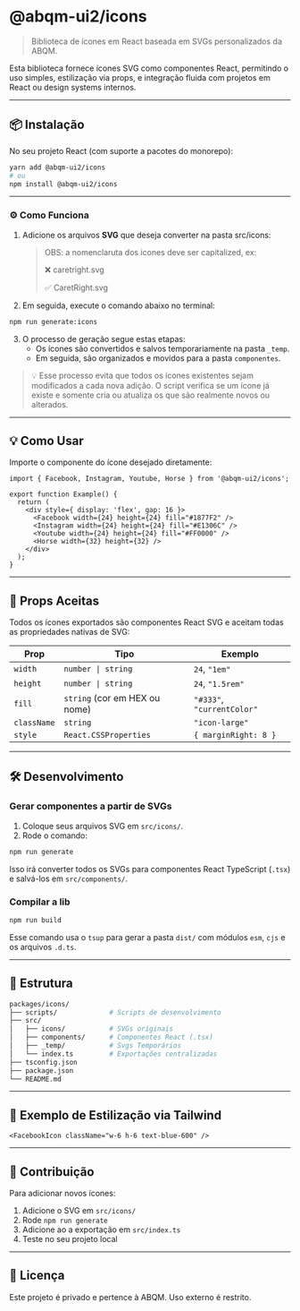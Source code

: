 # @abqm-ui2/icons

> Biblioteca de ícones em React baseada em SVGs personalizados da ABQM.

Esta biblioteca fornece ícones SVG como componentes React, permitindo o uso simples, estilização via props, e integração fluida com projetos em React ou design systems internos.

---

## 📦 Instalação

No seu projeto React (com suporte a pacotes do monorepo):

```bash
yarn add @abqm-ui2/icons
# ou
npm install @abqm-ui2/icons
```

---

### ⚙️ Como Funciona

1. Adicione os arquivos **SVG** que deseja converter na pasta src/icons:

   > OBS: a nomenclaruta dos icones deve ser capitalized, ex:
   >
   > ❌ caretright.svg
   >
   > ✅ CaretRight.svg

2. Em seguida, execute o comando abaixo no terminal:

```bash
npm run generate:icons
```

3. O processo de geração segue estas etapas:
   - Os ícones são convertidos e salvos temporariamente na pasta `_temp`.
   - Em seguida, são organizados e movidos para a pasta `componentes`.

> 💡 Esse processo evita que todos os ícones existentes sejam modificados a cada nova adição. O script verifica se um ícone já existe e somente cria ou atualiza os que são realmente novos ou alterados.

---

## 💡 Como Usar

Importe o componente do ícone desejado diretamente:

```tsx
import { Facebook, Instagram, Youtube, Horse } from '@abqm-ui2/icons';

export function Example() {
  return (
    <div style={ display: 'flex', gap: 16 }>
      <Facebook width={24} height={24} fill="#1877F2" />
      <Instagram width={24} height={24} fill="#E1306C" />
      <Youtube width={24} height={24} fill="#FF0000" />
      <Horse width={32} height={32} />
    </div>
  );
}
```

---

## 🎯 Props Aceitas

Todos os ícones exportados são componentes React SVG e aceitam todas as propriedades nativas de SVG:

| Prop        | Tipo                          | Exemplo                    |
| ----------- | ----------------------------- | -------------------------- |
| `width`     | `number \| string`            | `24`, `"1em"`              |
| `height`    | `number \| string`            | `24`, `"1.5rem"`           |
| `fill`      | `string` (cor em HEX ou nome) | `"#333"`, `"currentColor"` |
| `className` | `string`                      | `"icon-large"`             |
| `style`     | `React.CSSProperties`         | `{ marginRight: 8 }`       |

---

## 🛠 Desenvolvimento

### Gerar componentes a partir de SVGs

1. Coloque seus arquivos SVG em `src/icons/`.
2. Rode o comando:

```bash
npm run generate
```

Isso irá converter todos os SVGs para componentes React TypeScript (`.tsx`) e salvá-los em `src/components/`.

### Compilar a lib

```bash
npm run build
```

Esse comando usa o `tsup` para gerar a pasta `dist/` com módulos `esm`, `cjs` e os arquivos `.d.ts`.

---

## 📁 Estrutura

```bash
packages/icons/
├── scripts/             # Scripts de desenvolvimento
├── src/
│   ├── icons/           # SVGs originais
│   ├── components/      # Componentes React (.tsx)
│   ├── _temp/           # Svgs Temporários
│   └── index.ts         # Exportações centralizadas
├── tsconfig.json
├── package.json
└── README.md
```

---

## 🧪 Exemplo de Estilização via Tailwind

```tsx
<FacebookIcon className="w-6 h-6 text-blue-600" />
```

---

## 🤝 Contribuição

Para adicionar novos ícones:

1. Adicione o SVG em `src/icons/`
2. Rode `npm run generate`
3. Adicione ao a exportação em `src/index.ts`
4. Teste no seu projeto local

---

## 📃 Licença

Este projeto é privado e pertence à ABQM. Uso externo é restrito.

